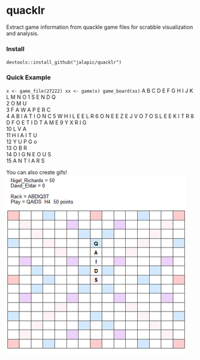 # quacklr

Extract game information from quackle game files for scrabble visualization and analysis.

### Install

`devtools::install_github("jalapic/quacklr")`


### Quick Example

` x <- game_file(27222)
  xx <- game(x)
  game_board(xx)
`
   A B C D E F G H I J K L M N O
1      S E N D   Q              
2    O M         U              
3    F A W       A   P E R C    
4        A B l A T I O N       C
5  W H I L E     E   L         R
6  O   N E E Z E     J   V     O
7  O           S L E E K I T   R
8  D     F O E T I D     T A M E
9  Y       X           R I G    
10         L         V   A      
11       H I         A I T U    
12     Y U P         G   o      
13     O B               R      
14     D     I G N E O U S      
15       A N T I A R S     




You can also create gifs!
![](https://github.com/jalapic/quacklr/blob/master/img/test.gif)
